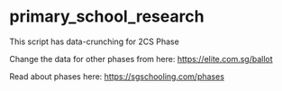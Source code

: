 # primary_school_research

This script has data-crunching for 2CS Phase

Change the data for other phases from here: https://elite.com.sg/ballot

Read about phases here: https://sgschooling.com/phases
